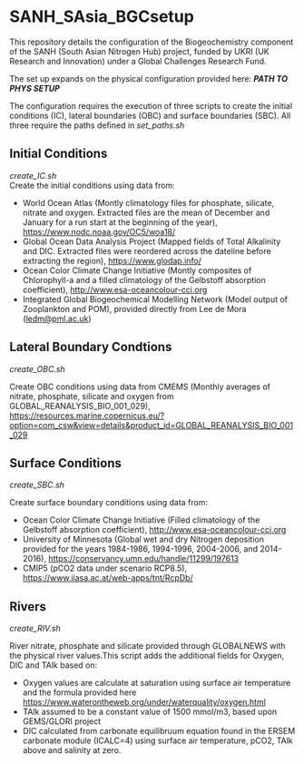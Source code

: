# SANH_SAsia_BGCsetup

This repository details the configuration of the Biogeochemistry component of the SANH (South Asian Nitrogen Hub) project, funded by UKRI (UK Research and Innovation) under a Global Challenges Research Fund.

The set up expands on the physical configuration provided here: *****PATH TO PHYS SETUP*****

The configuration requires the execution of three scripts to create the initial conditions (IC), lateral boundaries (OBC) and surface boundaries (SBC). All three require the paths defined in *set_paths.sh*

## Initial Conditions
*create_IC.sh*  
Create the initial conditions using data from:  
- World Ocean Atlas (Montly climatology files for phosphate, silicate, nitrate and oxygen. Extracted files are the mean of December and January for a run start at the beginning of the year), https://www.nodc.noaa.gov/OC5/woa18/  
- Global Ocean Data Analysis Project (Mapped fields of Total Alkalinity and DIC. Extracted files were reordered across the dateline before extracting the region), https://www.glodap.info/  
- Ocean Color Climate Change Initiative (Montly composites of Chlorophyll-a and a filled climatology of the Gelbstoff absorption coefficient), http://www.esa-oceancolour-cci.org  
- Integrated Global Biogeochemical Modelling Network (Model output of Zooplankton and POM), provided directly from Lee de Mora (ledm@pml.ac.uk)  

## Lateral Boundary Condtions
*create_OBC.sh*  

Create OBC conditions using data from CMEMS (Monthly averages of nitrate, phosphate, silicate and oxygen from GLOBAL_REANALYSIS_BIO_001_029), https://resources.marine.copernicus.eu/?option=com_csw&view=details&product_id=GLOBAL_REANALYSIS_BIO_001_029


## Surface Conditions
*create_SBC.sh*  

Create surface boundary conditions using data from:  
- Ocean Color Climate Change Initiative (Filled climatology of the Gelbstoff absorption coefficient), http://www.esa-oceancolour-cci.org  
- University of Minnesota (Global wet and dry Nitrogen deposition provided for the years 1984-1986, 1994-1996, 2004-2006, and 2014-2016), https://conservancy.umn.edu/handle/11299/197613  
- CMIP5 (pCO2 data under scenario RCP8.5), https://www.iiasa.ac.at/web-apps/tnt/RcpDb/  

## Rivers
*create_RIV.sh*  

River nitrate, phosphate and silicate provided through GLOBALNEWS with the physical river values.This script adds the additional fields for Oxygen, DIC and TAlk based on:  
- Oxygen values are calculate at saturation using surface air temperature and the formula provided here https://www.waterontheweb.org/under/waterquality/oxygen.html  
- TAlk assumed to be a constant value of 1500 mmol/m3, based upon GEMS/GLORI project
- DIC calculated from carbonate equilibruum equation found in the ERSEM carbonate module (ICALC=4) using surface air temperature, pCO2, TAlk above and salinity at zero.  




